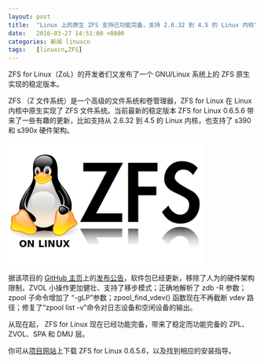 ```yaml
---
layout: post
title:	"Linux 上的原生 ZFS 支持已功能完备，支持 2.6.32 到 4.5 的 Linux 内核"
date:	2016-03-27 14:51:00 +0800 
categories:	新闻 linuxcn 
tags:	[linuxcn,ZFS]
---
```



ZFS for Linux（ZoL）的开发者们又发布了一个 GNU/Linux 系统上的 ZFS 原生实现的稳定版本。


ZFS （Z 文件系统）是一个高级的文件系统和卷管理器，ZFS for Linux 在 Linux 内核中原生实现了 ZFS 文件系统。当前最新的稳定版本 ZFS for Linux 0.6.5.6 带来了一些有趣的更新，比如支持从 2.6.32 到 4.5 的 Linux 内核，也支持了 s390 和 s390x 硬件架构。 


![](/Asserts/Images/album/201603/27/145107vwwis4q6x4s4obix.png)


据该项目的 [GitHub 主页](https://github.com/zfsonlinux/zfs)上的[发布公告](https://github.com/zfsonlinux/zfs/releases/tag/zfs-0.6.5.6)，软件包已经更新，移除了人为的硬件架构限制，ZVOL 小操作更加健壮、支持了移步模式；正确地解析了 zdb -R 参数；zpool 子命令增加了 “-gLP”参数；zpool\_find\_vdev() 函数现在不再截断 vdev 路径；修复了“zpool list -v”命令对日志设备和空闲设备的输出。


从现在起， ZFS for Linux 现在已经功能完备，带来了稳定而功能完备的 ZPL、ZVOL、SPA 和 DMU 层。


你可从[项目网站](http://zfsonlinux.org/)上下载 ZFS for Linux 0.6.5.6，以及找到相应的安装指导。
